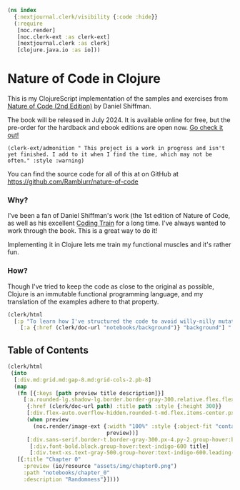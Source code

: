```clojure
(ns index
  {:nextjournal.clerk/visibility {:code :hide}}
  (:require
   [noc.render]
   [noc.clerk-ext :as clerk-ext]
   [nextjournal.clerk :as clerk]
   [clojure.java.io :as io]))
```

# Nature of Code in Clojure

This is my ClojureScript implementation of the samples and exercises from [Nature of Code (2nd Edition)][noc2] by Daniel Shiffman.

The book will be released in July 2024. It is available online for free, but the pre-order for the hardback and ebook editions are open now. [Go check it out!][noc2]

[noc2]: https://natureofcode.com/

```
(clerk-ext/admonition " This project is a work in progress and isn't yet finished. I add to it when I find the time, which may not be often." :style :warning)
```

You can find the source code for all of this at on GitHub at https://github.com/Ramblurr/nature-of-code


### Why?

I've been a fan of Daniel Shiffman's work (the 1st edition of Nature of Code, as well as his excellent [Coding Train](https://thecodingtrain.com/) for a long time.  I've always wanted to work through the book. This is a great way to do it!

Implementing it in Clojure lets me train my functional muscles and it's rather fun.

### How?

Though I've tried to keep the code as close to the original as possible, Clojure is an immutable functional programming language, and my translation of the examples adhere to that property.


```clojure
(clerk/html
  [:p "To learn how I've structured the code to avoid willy-nilly mutation or what tech I'm using to render all of this, check out the " 
    [:a {:href (clerk/doc-url "notebooks/background")} "background"] "."])
```

## Table of Contents

```clojure
(clerk/html
 (into
  [:div.md:grid.md:gap-8.md:grid-cols-2.pb-8]
  (map
   (fn [{:keys [path preview title description]}]
     [:a.rounded-lg.shadow-lg.border.border-gray-300.relative.flex.flex-col.hover:border-indigo-600.group.mb-8.md:mb-0
      {:href (clerk/doc-url path) :title path :style {:height 300}}
      [:div.flex-auto.overflow-hidden.rounded-t-md.flex.items-center.px-3.py-4
      (when preview
        (noc.render/image-ext {:width "100%" :style {:object-fit "contain"}}
                               preview))]
      [:div.sans-serif.border-t.border-gray-300.px-4.py-2.group-hover:border-indigo-600
       [:div.font-bold.block.group-hover:text-indigo-600 title]
       [:div.text-xs.text-gray-500.group-hover:text-indigo-600.leading-normal description]]])
   [{:title "Chapter 0"
     :preview (io/resource "assets/img/chapter0.png")
     :path "notebooks/chapter_0"
     :description "Randomness"}])))
```
